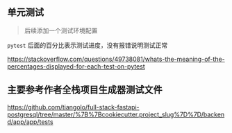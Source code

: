 ## 单元测试

> 后续添加一个测试环境配置

`pytest` 后面的百分比表示测试进度，没有报错说明测试正常

https://stackoverflow.com/questions/49738081/whats-the-meaning-of-the-percentages-displayed-for-each-test-on-pytest

## 主要参考作者全栈项目生成器测试文件

https://github.com/tiangolo/full-stack-fastapi-postgresql/tree/master/%7B%7Bcookiecutter.project_slug%7D%7D/backend/app/app/tests

